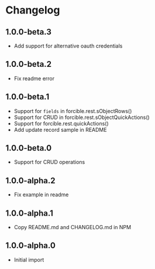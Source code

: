 # Changelog

## 1.0.0-beta.3

- Add support for alternative oauth credentials

## 1.0.0-beta.2

- Fix readme error

## 1.0.0-beta.1

- Support for `fields` in forcible.rest.sObjectRows()
- Support for CRUD in forcible.rest.sObjectQuickActions()
- Support for forcible.rest.quickActions()
- Add update record sample in README

## 1.0.0-beta.0

- Support for CRUD operations

## 1.0.0-alpha.2

- Fix example in readme

## 1.0.0-alpha.1

- Copy README.md and CHANGELOG.md in NPM

## 1.0.0-alpha.0

- Initial import
